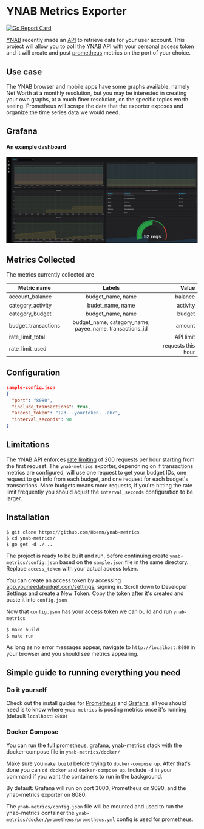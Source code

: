 # YNAB Metrics Exporter

[![Go Report Card](https://goreportcard.com/badge/github.com/hoenn/ynab-metrics)](https://goreportcard.com/report/github.com/hoenn/ynab-metrics)

[YNAB](https://www.youneedabudget.com/) recently made an [API](https://api.youneedabudget.com/) to retrieve data for your user account. This project will allow you to poll the YNAB API with your personal access token and it will create and post [prometheus](https://github.com/prometheus/prometheus) metrics on the port of your choice.

## Use case
The YNAB browser and mobile apps have some graphs available, namely Net Worth at a monthly resolution, but you may be interested in creating your own graphs, at a much finer resolution, on the specific topics worth seeing. Prometheus will scrape the data that the exporter exposes and organize the time series data we would need.

## Grafana
#### An example dashboard
![img](grafana.png)

## Metrics Collected
The metrics currently collected are

|Metric name | Labels| Value |
|-----|:----:|----:|
|account_balance |budget_name, name| balance|
|category_activity|budet_name, name| activity|
|category_budget| budget_name, name | budget|
|budget_transactions | budget_name, category_name, payee_name, transactions_id| amount|
|rate_limit_total| | API limit|
|rate_limit_used| | requests this hour|

## Configuration
```json
sample-config.json
{
  "port": "8080",
  "include_transactions": true,
  "access_token": "123...yourtoken...abc",
  "interval_seconds": 90
}
```

## Limitations
The YNAB API enforces [rate limiting](https://api.youneedabudget.com/#rate-limiting) of 200 requests per hour starting from the first request. The `ynab-metrics` exporter, dependning on if transactions metrics are configured, will use one request to get your budget IDs, one request to get info from each budget, and one request for each budget's transactions. More budgets means more requests, if you're hitting the rate limit frequently you should adjust the `interval_seconds` configuration to be larger.

## Installation
```
$ git clone https://github.com/Hoenn/ynab-metrics
$ cd ynab-metrics/
$ go get -d ./...
```
The project is ready to be built and run, before continuing create `ynab-metrics/config.json` based on the `sample.json` file in the same directory. Replace `access_token` with your actual access token.

You can create an access token by accessing [app.youneedabudget.com/settings](app.youneedabudget.com/settings), signing in. Scroll down to Developer Settings and create a New Token. Copy the token after it's created and paste it into `config.json`

Now that `config.json` has your access token we can build and run `ynab-metrics`

```
$ make build
$ make run
```

As long as no error messages appear, navigate to `http://localhost:8080` in your browser and you should see metrics appearing.

## Simple guide to running everything you need

### Do it yourself

Check out the install guides for [Prometheus](https://github.com/prometheus/prometheus) and [Grafana](https://github.com/grafana/grafana), all you should need is to know where `ynab-metrics` is posting metrics once it's running (default `localhost:8080`)

### Docker Compose
You can run the full prometheus, grafana, ynab-metrics stack with the docker-compose file in `ynab-metrics/docker/`

Make sure you `make build` before trying to `docker-compose up`. After that's done you can `cd docker` and `docker-compose up`. Include `-d` in your command if you want the containers to run in the background.

By default: Grafana will run on port 3000, Prometheus on 9090, and the ynab-metrics exporter on 8080.

The `ynab-metrics/config.json` file will be mounted and used to run the ynab-metrics container the `ynab-metrics/docker/prometheus/prometheus.yml` config is used for prometheus.
